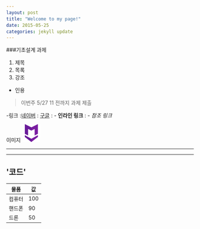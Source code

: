 ```yaml
---
layout: post
title: "Welcome to my page!"
date: 2015-05-25
categories: jekyll update
---
```



###기초설계 과제

1. 제목
2. 목록
3. 강조

- 인용


> 이번주 5/27 11 전까지 과제 제출


-링크
:[네이버](https://www.naver.com "naver's homepage")
: [구글][1]
:   - **인라인 링크**
:   - *참조 링크*


이미지
![alt text](https://github.com/adam-p/markdown-here/raw/master/src/common/images/icon48.png "Logo Title Text 1")


------


---
'코드'
---

 물품 | 값
-----|----
컴퓨터 | 100
핸드폰 | 90
드론 | 50


[1]: http://www.google.com
